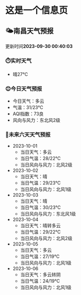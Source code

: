 # 这是一个信息页 
## 🌤️**南昌**天气预报
更新时间**2023-09-30 00:40:03**
### ⏱️实时天气
- 晴27℃
### 😊今日天气预报
- 今日天气：多云
- 气温：31/23℃
- AQI指数：73良
- 风向与风力：东北风2级
### 🤩未来六天天气预报
- 2023-10-01
  - 当日天气：多云
  - 当日气温：28/22℃
  - 当日风向与风力：北风2级
- 2023-10-02
  - 当日天气：晴
  - 当日气温：29/23℃
  - 当日风向与风力：北风1级
- 2023-10-03
  - 当日天气：晴
  - 当日气温：30/23℃
  - 当日风向与风力：东北风1级
- 2023-10-04
  - 当日天气：晴转多云
  - 当日气温：29/22℃
  - 当日风向与风力：北风2级
- 2023-10-05
  - 当日天气：多云
  - 当日气温：27/19℃
  - 当日风向与风力：北风1级
- 2023-10-06
  - 当日天气：多云转阴
  - 当日气温：24/19℃
  - 当日风向与风力：北风1级

